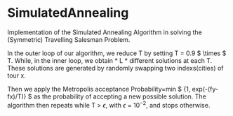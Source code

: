 # SimulatedAnnealing
Implementation of the Simulated Annealing Algorithm in solving the (Symmetric) Travelling Salesman Problem. 

In the outer loop of our algorithm, we reduce T by setting T =  0.9 $ \times $ T. While, in the inner loop, we obtain * L * different solutions at each T. These solutions are generated by randomly swapping two indexs(cities) of tour x. 

Then we apply the Metropolis acceptance Probability=min $ \{1, exp(-(fy-fx)/T)\} $ as the probability of accepting a new possible solution. The algorithm then repeats while T > $\epsilon$, with $\epsilon$ = $10^{-2}$,  and stops otherwise.
